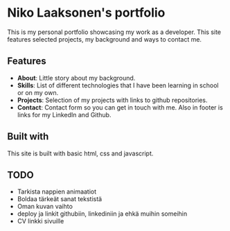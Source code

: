 # Niko Laaksonen's portfolio
This is my personal portfolio showcasing my work as a developer. This site features selected projects, my background and ways to contact me.

## Features
- **About**: Little story about my background.
- **Skills**: List of different technologies that I have been learning in school or on my own. 
- **Projects**: Selection of my projects with links to github repositories.
- **Contact**: Contact form so you can get in touch with me. Also in footer is links for my LinkedIn and Github.

## Built with
This site is built with basic html, css and javascript.

## TODO
- Tarkista nappien animaatiot
- Boldaa tärkeät sanat tekstistä
- Oman kuvan vaihto
- deploy ja linkit githubiin, linkediniin ja ehkä muihin someihin
- CV linkki sivuille